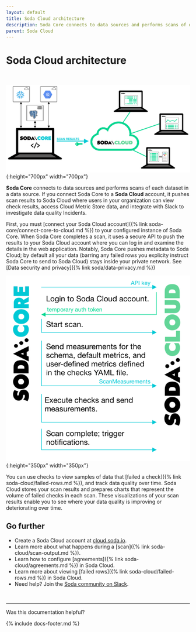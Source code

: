 ```yaml
---
layout: default
title: Soda Cloud architecture
description: Soda Core connects to data sources and performs scans of datasets. If you connect Soda Core to a Soda Cloud account, it pushes scan results to Soda Cloud.
parent: Soda Cloud
---
```


# Soda Cloud architecture

<br />

![soda-cloud-arch-core](/assets/images/soda-cloud-arch-core.png){:height="700px" width="700px"}

**Soda Core** connects to data sources and performs scans of each dataset in a data source. If you connect Soda Core to a **Soda Cloud** account, it pushes scan results to Soda Cloud where users in your organization can view check results, access Cloud Metric Store data, and integrate with Slack to investigate data quality Incidents.

First, you must [connect your Soda Cloud account]({% link soda-core/connect-core-to-cloud.md %}) to your configured instance of Soda Core.  When Soda Core completes a scan, it uses a secure API to push the results to your Soda Cloud account where you can log in and examine the details in the web application. Notably, Soda Core pushes metadata to Soda Cloud; by default all your data (barring any failed rows you explicity instruct Soda Core to send to Soda Cloud) stays inside your private network. See [Data security and privacy]({% link soda/data-privacy.md %})

![scan-with-cloud](/assets/images/scan-with-cloud.png){:height="350px" width="350px"}

You can use checks to view samples of data that [failed a check]({% link soda-cloud/failed-rows.md %}), and track data quality over time. Soda Cloud stores your scan results and prepares charts that represent the volume of failed checks in each scan. These visualizations of your scan results enable you to see where your data quality is improving or deteriorating over time.


## Go further

* Create a Soda Cloud account at [cloud.soda.io](https://cloud.soda.io/signup).
* Learn more about what happens during a [scan]({% link soda-cloud/scan-output.md %}).
* Learn how to configure [agreements]({% link soda-cloud/agreements.md %}) in Soda Cloud.
* Learn more about viewing [failed rows]({% link soda-cloud/failed-rows.md %}) in Soda Cloud.
* Need help? Join the <a href="https://community.soda.io/slack" target="_blank"> Soda community on Slack</a>.

<br />

---

Was this documentation helpful?

<!-- LikeBtn.com BEGIN -->
<span class="likebtn-wrapper" data-theme="tick" data-i18n_like="Yes" data-ef_voting="grow" data-show_dislike_label="true" data-counter_zero_show="true" data-i18n_dislike="No"></span>
<script>(function(d,e,s){if(d.getElementById("likebtn_wjs"))return;a=d.createElement(e);m=d.getElementsByTagName(e)[0];a.async=1;a.id="likebtn_wjs";a.src=s;m.parentNode.insertBefore(a, m)})(document,"script","//w.likebtn.com/js/w/widget.js");</script>
<!-- LikeBtn.com END -->

{% include docs-footer.md %}